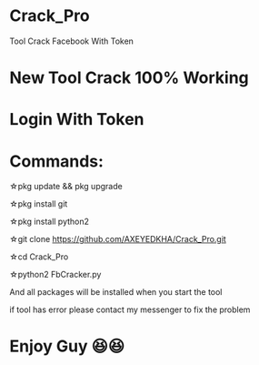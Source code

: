 # Crack_Pro
Tool Crack Facebook With Token

# New Tool Crack 100% Working

# Login With Token

# Commands:

☆pkg update && pkg upgrade

☆pkg install git

☆pkg install python2

☆git clone https://github.com/AXEYEDKHA/Crack_Pro.git

☆cd Crack_Pro

☆python2 FbCracker.py

And all packages will be installed when you start the tool

if tool has error please contact my messenger to fix the problem

# Enjoy Guy 😆😆

